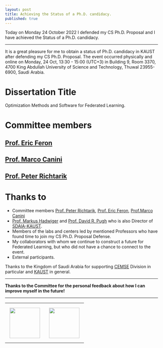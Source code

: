```yaml
---
layout: post
title: Achieving the Status of a Ph.D. candidacy.
published: true
---
```


Today on Monday 24 October 2022 I defended my CS Ph.D. Proposal and I have achieved the Status of a Ph.D. candidacy.

---

It is a great pleasure for me to obtain a status of Ph.D. candidacy in KAUST after defending my CS Ph.D. Proposal. The event occurred physically and online on Monday, 24 Oct, 13:30 - 15:00 (UTC+3) in Building 9, Room 3370, 4700 King Abdullah University of Science and Technology, Thuwal 23955-6900, Saudi Arabia.

# Dissertation Title
Optimization Methods and Software for Federated Learning.

# Committee members
## [Prof. Eric Feron](https://cemse.kaust.edu.sa/risclab)
## [Prof. Marco Canini](https://mcanini.github.io/)
## [Prof. Peter Richtarik](https://richtarik.org/)

# Thanks to
* Committee members [Prof. Peter Richtarik](https://richtarik.org/), [Prof. Eric Feron](https://cemse.kaust.edu.sa/risclab), [Prof.Marco Canini](https://mcanini.github.io/)
* [Prof. Markus Hadwiger](https://vccvisualization.org/people/hadwiger/) and [Prof. David R. Pugh](https://www.linkedin.com/in/davidrpugh/?originalSubdomain=sa) who is also Director of [SDAIA-KAUST](https://cemse.kaust.edu.sa/ai/news/sdaia-kaust-sign-mou-develop-ai-research-and-innovation-saudi-arabia).
* Members of the labs and centers led by mentioned Professors who have found time to join my CS Ph.D. Proposal Defense.
* My collaborators with whom we continue to construct a future for Federated Learning, but who did not have a chance to connect to the event.
* External participants.

Thanks to the Kingdom of Saudi Arabia for supporting [CEMSE](https://cemse.kaust.edu.sa/) Division in particular and [KAUST](https://www.kaust.edu.sa/en) in general.

----

**Thanks to the Committee for the personal feedback about how I can improve myself in the future!**
  
---

<table style="text-align:center;">
<tr>
<td style="padding:15px;text-align:center;vertical-align:middle;"> <img height="100px" src="https://burlachenkok.github.io/materials/SDAIA-Logo-2.png"/> </td> 
<td style="padding:15px;text-align:center;vertical-align:middle;"> <img height="100px" src="https://burlachenkok.github.io/materials/KAUST-logo.png"/> </td> 
</tr>
</table>
